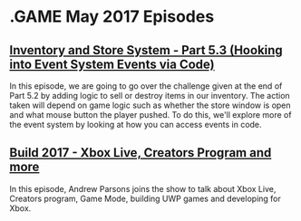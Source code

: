 # .GAME May 2017 Episodes

## [Inventory and Store System - Part 5.3 (Hooking into Event System Events via Code)](UnityItemSystemPt5.3-ChallengeSolution)
In this episode, we are going to go over the challenge given at the end of Part 5.2 by adding logic to sell or destroy items in our inventory. The action taken will depend on game logic such as whether the store window is open and what mouse button the player pushed. To do this, we'll explore more of the event system by looking at how you can access events in code.

## [Build 2017 - Xbox Live, Creators Program and more](Build2017-Creators-Xbox-Live-More)
In this episode, Andrew Parsons joins the show to talk about Xbox Live, Creators program, Game Mode, building UWP games and developing for Xbox.